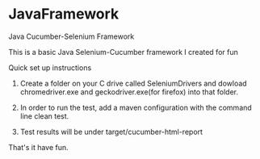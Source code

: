 # JavaFramework
Java Cucumber-Selenium Framework

This is a basic Java Selenium-Cucumber framework I created for fun

Quick set up instructions

1. Create a folder on your C drive called SeleniumDrivers and dowload chromedriver.exe and geckodriver.exe(for firefox) into that folder.

2. In order to run the test, add a maven configuration with the command line clean test.

3. Test results will be under target/cucumber-html-report

That's it have fun.
